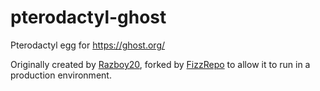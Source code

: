 # pterodactyl-ghost

Pterodactyl egg for <https://ghost.org/>

Originally created by [Razboy20](https://github.com/Razboy20), forked by [FizzRepo](https://github.com/fizzrepo) to allow it to run in a production environment.
